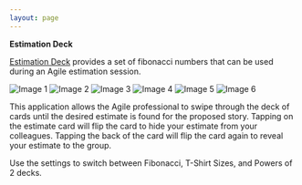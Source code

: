 ```yaml
---
layout: page
---
```


__Estimation Deck__

[Estimation Deck](https://itunes.apple.com/us/app/estimation-deck/id506612646?ls=1&mt=8) provides a set of fibonacci numbers that can be used during an Agile estimation session.

<img class="inline" src="{{ site.url }}/public/img/assets/apps/estimation-deck/1.jpg" alt="Image 1">
<img class="inline" src="{{ site.url }}/public/img/assets/apps/estimation-deck/2.jpg" alt="Image 2">
<img class="inline" src="{{ site.url }}/public/img/assets/apps/estimation-deck/3.jpg" alt="Image 3">
<img class="inline" src="{{ site.url }}/public/img/assets/apps/estimation-deck/4.jpg" alt="Image 4">
<img class="inline" src="{{ site.url }}/public/img/assets/apps/estimation-deck/5.jpg" alt="Image 5">
<img class="inline" src="{{ site.url }}/public/img/assets/apps/estimation-deck/6.jpg" alt="Image 6">

This application allows the Agile professional to swipe through the deck of cards until the desired estimate is found for the proposed story. Tapping on the estimate card will flip the card to hide your estimate from your colleagues. Tapping the back of the card will flip the card again to reveal your estimate to the group.

Use the settings to switch between Fibonacci, T-Shirt Sizes, and Powers of 2 decks.

